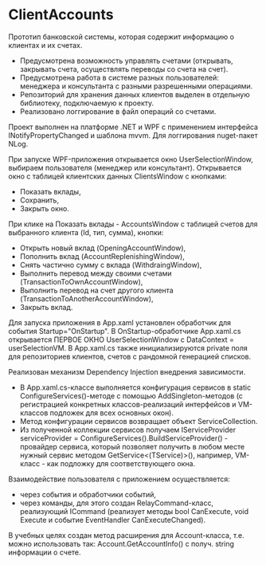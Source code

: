 # ClientAccounts

Прототип банковской системы, которая содержит информацию о клиентах и их счетах.
- Предусмотрена возможность управлять счетами (открывать, закрывать счета, осуществлять переводы со счета на счет). 
- Предусмотрена работа в системе разных пользователей: менеджера и консультанта с разными разрешенными операциями.
- Репозиторий для хранения данных клиентов выделен в отдельную библиотеку, подключаемую к проекту. 
- Реализовано логгирование в файл операций со счетами. 

Проект выполнен на платформе .NET и WPF с применением интерфейса INotifyPropertyChanged и шаблона mvvm.
Для логгирования nuget-пакет NLog.

При запуске WPF-приложения открывается окно UserSelectionWindow, выбираем пользователя (менеджер или консультант).
Открывается окно с таблицей клиентских данных ClientsWindow с кнопками:
- Показать вклады, 
- Сохранить,
- Закрыть окно.

При клике на Показать вклады - AccountsWindow с таблицей счетов для выбранного клиента (Id, тип, сумма), кнопки:
- Открыть новый вклад (OpeningAccountWindow),
- Пополнить вклад (AccountReplenishingWindow), 
- Снять частично сумму с вклада (WithdraingWindow),
- Выполнить перевод между своими счетами (TransactionToOwnAccountWindow),
- Выполнить перевод на счет другого клиента (TransactionToAnotherAccountWindow),
- Закрыть вклад.

Для запуска приложения в App.xaml установлен обработчик для события Startup="OnStartup".
В OnStartup-обработчике App.xaml.cs открывается ПЕРВОЕ ОКНО UserSelectionWindow с DataContext = userSelectionVM.
В App.xaml.cs также инициализируются private поля для репозиториев клиентов, счетов с рандомной генерацией списков.

Реализован механизм Dependency Injection внедрения зависимости.
- В App.xaml.cs-классе выполняется конфигурация сервисов в static ConfigureServices()-методе с помощью AddSingleton-методов (с регистрацией конкретных классов-реализаций интерфейсов и VM-классов подложек для всех основных окон). 
- Метод конфигурации сервисов возвращает объект ServiceCollection.
- Из полученной коллекции сервисов получаем IServiceProvider serviceProvider = ConfigureServices().BuildServiceProvider() - провайдер сервиса, который позволяет получить в любом месте нужный сервис методом GetService<(TService)>(), например, VM-класс - как подложку для соответствующего окна.

Взаимодействие пользователя с приложением осуществляется:
- через события и обработчики событий, 
- через команды, для этого создан RelayCommand-класс, реализующий ICommand (реализует методы bool CanExecute, void Execute и событие EventHandler CanExecuteChanged).

В учебных целях создан метод расширения для Account-класса, т.е. можно использовать так: 
Account.GetAccountInfo() с получ. string информации о счете.








